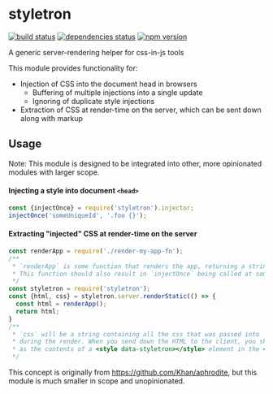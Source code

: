 # styletron

[![build status][build-badge]][build-href]
[![dependencies status][deps-badge]][deps-href]
[![npm version][npm-badge]][npm-href]

A generic server-rendering helper for css-in-js tools

This module provides functionality for:
 * Injection of CSS into the document head in browsers
   * Buffering of multiple injections into a single update
   * Ignoring of duplicate style injections
 * Extraction of CSS at render-time on the server, which can be sent down along with markup

## Usage

Note: This module is designed to be integrated into other, more opinionated modules with larger scope.

#### Injecting a style into document `<head>`

```js
const {injectOnce} = require('styletron').injector;
injectOnce('someUniqueId', '.foo {}');
```


#### Extracting "injected" CSS at render-time on the server

```js
const renderApp = require('./render-my-app-fn');
/**
 * `renderApp` is some function that renders the app, returning a string of HTML. 
 * This function should also result in `injectOnce` being called at some point.
 */
const styletron = require('styletron');
const {html, css} = styletron.server.renderStatic(() => {
  const html = renderApp();
  return html;
}
/**
 * `css` will be a string containing all the css that was passed into `injectOnce`
 * during the render. When you send down the HTML to the client, you should set this
 * as the contents of a <style data-styletron></style> element in the <head>.
 */
```

This concept is originally from https://github.com/Khan/aphrodite, but this module is much smaller in scope and unopinionated.

[build-badge]: https://travis-ci.org/rtsao/styletron.svg?branch=master
[build-href]: https://travis-ci.org/rtsao/styletron
[deps-badge]: https://david-dm.org/rtsao/styletron.svg
[deps-href]: https://david-dm.org/rtsao/styletron
[npm-badge]: https://badge.fury.io/js/styletron.svg
[npm-href]: https://www.npmjs.com/package/styletron
